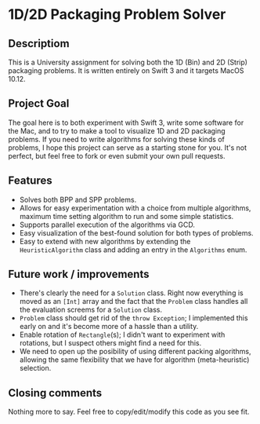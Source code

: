 # 1D/2D Packaging Problem Solver

## Descriptiom

This is a University assignment for solving both the 1D (Bin) and 2D (Strip) packaging problems. It is written entirely on Swift 3 and it targets MacOS 10.12.

## Project Goal

The goal here is to both experiment with Swift 3, write some software for the Mac, and to try to make a tool to visualize 1D and 2D packaging problems. If you need to write algorithms for solving these kinds of problems, I hope this project can serve as a starting stone for you. It's not perfect, but feel free to fork or even submit your own pull requests. 

## Features

* Solves both BPP and SPP problems.
* Allows for easy experimentation with a choice from multiple algorithms, maximum time setting algorithm to run and some simple statistics.
* Supports parallel execution of the algorithms via GCD.
* Easy visualization of the best-found solution for both types of problems.
* Easy to extend with new algorithms by extending the `HeuristicAlgorithm` class and adding an entry in the `Algorithms` enum.

## Future work / improvements

* There's clearly the need for a `Solution` class. Right now everything is moved as an `[Int]` array and the fact that the `Problem` class handles all the evaluation screems for a `Solution` class.
* `Problem` class should get rid of the `throw Exception`; I implemented this early on and it's become more of a hassle than a utility.
* Enable rotation of `Rectangle`(s); I didn't want to experiment with rotations, but I suspect others might find a need for this.
* We need to open up the posibility of using different packing algorithms, allowing the same flexibility that we have for algorithm (meta-heuristic) selection.

## Closing comments

Nothing more to say. Feel free to copy/edit/modify this code as you see fit.
